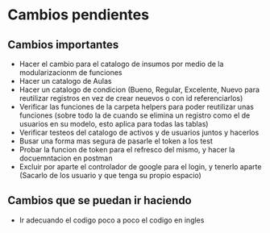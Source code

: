 # Cambios pendientes

## Cambios importantes

- Hacer el cambio para el catalogo de insumos por medio de la modularizacionm de funciones
- Hacer un catalogo de Aulas
- Hacer un catalogo de condicion (Bueno, Regular, Excelente, Nuevo para reutilizar registros en vez de crear neuevos o con id referenciarlos)
- Verificar las funciones de la carpeta helpers para poder reutilizar unas funciones 
(sobre todo la de cuando se elimina un registro como el de usuarios en su modelo, esto aplica para todas las tablas)
- Verificar testeos del catalogo de activos y de usuarios juntos y hacerlos
- Busar una forma mas segura de pasarle el token a los test
- Probar la funcion de token para el refresco del mismo, y hacer la docuemntacion en postman
- Excluir por aparte el controlador de google para el login, y tenerlo aparte (Sacarlo de los usuario y que tenga su propio espacio)

## Cambios que se puedan ir haciendo

- Ir adecuando el codigo poco a poco el codigo en ingles
